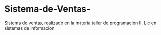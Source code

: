 # Sistema-de-Ventas-
Sistema de ventas, realizado en la materia taller de programacion II. Lic en sistemas de informacion 
